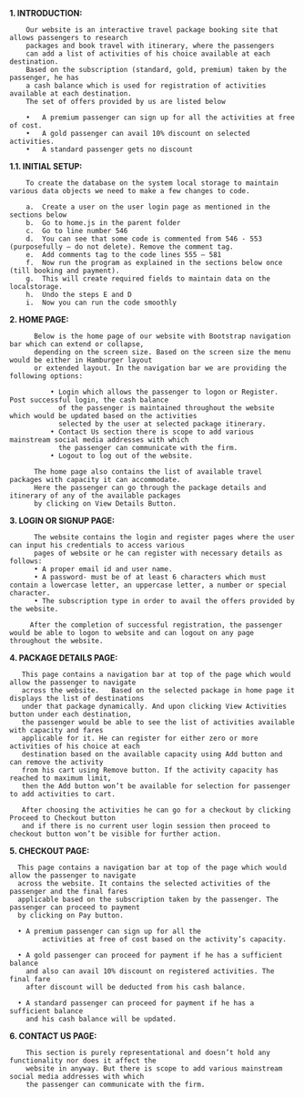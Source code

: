 **1.	INTRODUCTION:**

        Our website is an interactive travel package booking site that allows passengers to research 
        packages and book travel with itinerary, where the passengers 
        can add a list of activities of his choice available at each destination.
        Based on the subscription (standard, gold, premium) taken by the passenger, he has 
        a cash balance which is used for registration of activities available at each destination. 
        The set of offers provided by us are listed below

        •	A premium passenger can sign up for all the activities at free of cost.
        •	A gold passenger can avail 10% discount on selected activities.
        •	A standard passenger gets no discount

**1.1.	INITIAL SETUP:**

        To create the database on the system local storage to maintain various data objects we need to make a few changes to code.

        a.	Create a user on the user login page as mentioned in the sections below
        b.	Go to home.js in the parent folder
        c.	Go to line number 546
        d.	You can see that some code is commented from 546 - 553 (purposefully – do not delete). Remove the comment tag.
        e.	Add comments tag to the code lines 555 – 581
        f.	Now run the program as explained in the sections below once (till booking and payment).
        g.	This will create required fields to maintain data on the localstorage.
        h.	Undo the steps E and D
        i.	Now you can run the code smoothly



**2.	HOME PAGE:**

          Below is the home page of our website with Bootstrap navigation bar which can extend or collapse, 
          depending on the screen size. Based on the screen size the menu would be either in Hamburger layout
          or extended layout. In the navigation bar we are providing the following options:

              •	Login which allows the passenger to logon or Register. Post successful login, the cash balance
                of the passenger is maintained throughout the website which would be updated based on the activities
                selected by the user at selected package itinerary.
              •	Contact Us section there is scope to add various mainstream social media addresses with which
                the passenger can communicate with the firm.
              •	Logout to log out of the website. 

          The home page also contains the list of available travel packages with capacity it can accommodate.
          Here the passenger can go through the package details and itinerary of any of the available packages 
          by clicking on View Details Button.

**3.	LOGIN OR SIGNUP PAGE:**

          The website contains the login and register pages where the user can input his credentials to access various 
          pages of website or he can register with necessary details as follows:
          •	A proper email id and user name.
          •	A password- must be of at least 6 characters which must contain a lowercase letter, an uppercase letter, a number or special character.
          •	The subscription type in order to avail the offers provided by the website.

         After the completion of successful registration, the passenger would be able to logon to website and can logout on any page throughout the website.


**4.	PACKAGE DETAILS PAGE:**

       This page contains a navigation bar at top of the page which would allow the passenger to navigate 
       across the website.   Based on the selected package in home page it displays the list of destinations
       under that package dynamically. And upon clicking View Activities button under each destination, 
       the passenger would be able to see the list of activities available with capacity and fares 
       applicable for it. He can register for either zero or more activities of his choice at each 
       destination based on the available capacity using Add button and can remove the activity 
       from his cart using Remove button. If the activity capacity has reached to maximum limit, 
       then the Add button won’t be available for selection for passenger to add activities to cart.

       After choosing the activities he can go for a checkout by clicking Proceed to Checkout button
       and if there is no current user login session then proceed to checkout button won’t be visible for further action.


**5.	CHECKOUT PAGE:**

      This page contains a navigation bar at top of the page which would allow the passenger to navigate 
      across the website. It contains the selected activities of the passenger and the final fares 
      applicable based on the subscription taken by the passenger. The passenger can proceed to payment 
      by clicking on Pay button. 

      •	A premium passenger can sign up for all the
            activities at free of cost based on the activity’s capacity.

      • A gold passenger can proceed for payment if he has a sufficient balance 
        and also can avail 10% discount on registered activities. The final fare 
        after discount will be deducted from his cash balance.

      • A standard passenger can proceed for payment if he has a sufficient balance 
        and his cash balance will be updated.


**6.	CONTACT US PAGE:**

        This section is purely representational and doesn’t hold any functionality nor does it affect the
        website in anyway. But there is scope to add various mainstream social media addresses with which 
        the passenger can communicate with the firm.

 


